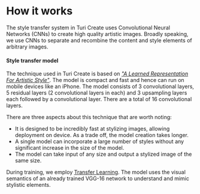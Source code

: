 # How it works

The style transfer system in Turi Create uses Convolutional Neural
Networks (CNNs) to create high quality artistic images. Broadly
speaking, we use CNNs to separate and recombine the content and style
elements of arbitrary images.

#### Style transfer model

The technique used in Turi Create is based on [*"A Learned
Representation For Artistic
Style"*](https://arxiv.org/pdf/1610.07629.pdf). The model is compact and
fast and hence can run on mobile devices like an iPhone. The model
consists of 3 convolutional layers, 5 residual layers (2 convolutional
layers in each) and 3 upsampling layers each followed by a convolutional
layer.  There are a total of 16 convolutional layers.

There are three aspects about this technique that are worth noting:
- It is designed to be incredibly fast at stylizing images, allowing deployment
  on device. As a trade off, the model creation takes longer.
- A single model can incorporate a large number of styles without any
  significant increase in the size of the model.
- The model can take input of any size and output a stylized image of
  the same size.

During training, we employ [Transfer
Learning](../image_classifier/how-it-works.md#transfer-learning). The
model uses the visual semantics of an already trained VGG-16 network to
understand and mimic stylistic elements.
